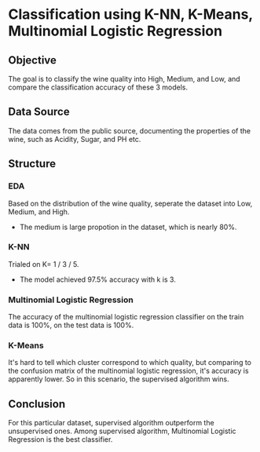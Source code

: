 # Classification using K-NN, K-Means, Multinomial Logistic Regression
## Objective
The goal is to classify the wine quality into High, Medium, and Low, and compare the classification accuracy of these 3 models.

## Data Source
The data comes from the public source, documenting the properties of the wine, such as Acidity, Sugar, and PH etc.

## Structure
### EDA
Based on the distribution of the wine quality, seperate the dataset into Low, Medium, and High.
- The medium is large propotion in the dataset, which is nearly 80%.
### K-NN
Trialed on K= 1 / 3 / 5.
- The model achieved 97.5% accuracy with k is 3.
### Multinomial Logistic Regression
The accuracy of the multinomial logistic regression classifier on the train data is 100%, on the test data is 100%.
### K-Means
It's hard to tell which cluster correspond to which quality, but comparing to the confusion matrix of the multinomial logistic regression, it's accuracy is apparently lower. So in this scenario, the supervised algorithm wins.
## Conclusion
For this particular dataset, supervised algorithm outperform the unsupervised ones. Among supervised algorithm, Multinomial Logistic Regression is the best classifier.
